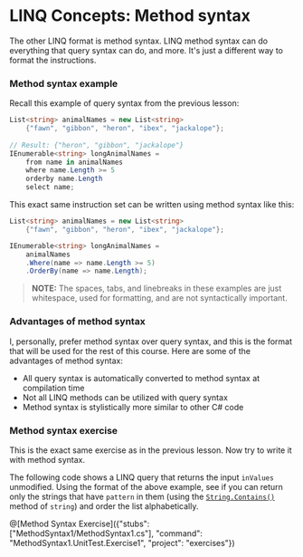 [//]: # (GENERATED FILE -- DO NOT EDIT)
# LINQ Concepts: Method syntax
The other LINQ format is method syntax. LINQ method syntax can do everything that query syntax can do, and more. It's just a different way to format the instructions.

### Method syntax example
Recall this example of query syntax from the previous lesson:

```csharp
List<string> animalNames = new List<string>
    {"fawn", "gibbon", "heron", "ibex", "jackalope"};
    
// Result: {"heron", "gibbon", "jackalope"}
IEnumerable<string> longAnimalNames =
    from name in animalNames
    where name.Length >= 5
    orderby name.Length
    select name;
```

This exact same instruction set can be written using method syntax like this:

```csharp
List<string> animalNames = new List<string>
    {"fawn", "gibbon", "heron", "ibex", "jackalope"};

IEnumerable<string> longAnimalNames =
    animalNames
    .Where(name => name.Length >= 5)
    .OrderBy(name => name.Length);
```

> **NOTE:** The spaces, tabs, and linebreaks in these examples are just whitespace, used for formatting, and are not syntactically important.

### Advantages of method syntax

I, personally, prefer method syntax over query syntax, and this is the format that will be used for the rest of this course. Here are some of the advantages of method syntax:

 - All query syntax is automatically converted to method syntax at compilation time
 - Not all LINQ methods can be utilized with query syntax
 - Method syntax is stylistically more similar to other C# code

### Method syntax exercise

This is the exact same exercise as in the previous lesson. Now try to write it with method syntax.

The following code shows a LINQ query that returns the input `inValues` unmodified. Using the format of the above example, see if you can return only the strings that have `pattern` in them (using the [`String.Contains()`](https://msdn.microsoft.com/en-us/library/dy85x1sa%28v=vs.110%29.aspx) method of `string`) and order the list alphabetically.

@[Method Syntax Exercise]({"stubs": ["MethodSyntax1/MethodSyntax1.cs"], "command": "MethodSyntax1.UnitTest.Exercise1", "project": "exercises"})
